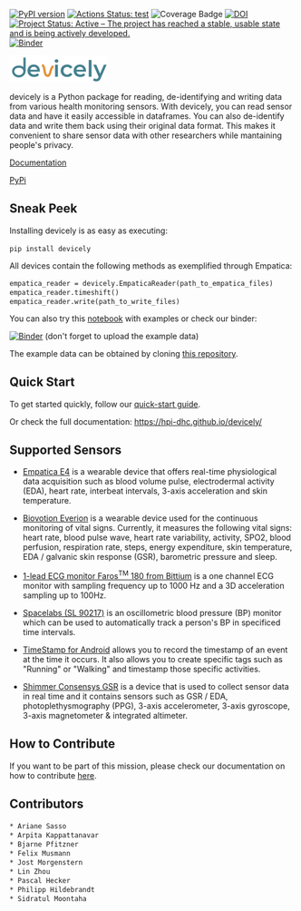 [![PyPI version](https://badge.fury.io/py/devicely.svg)](https://badge.fury.io/py/devicely)
[![Actions Status: test](https://github.com/hpi-dhc/devicely/workflows/test/badge.svg)](https://github.com/hpi-dhc/devicely/actions/workflows/test.yml)
![Coverage Badge](https://img.shields.io/endpoint?url=https://gist.githubusercontent.com/jostmorgenstern/270a0114dfad9251945a146dd6d29fa6/raw/devicely_coverage_main.json)
[![DOI](https://zenodo.org/badge/279395106.svg)](https://zenodo.org/badge/latestdoi/279395106)
[![Project Status: Active – The project has reached a stable, usable state and is being actively developed.](https://www.repostatus.org/badges/latest/active.svg)](https://www.repostatus.org/#active)
[![Binder](https://mybinder.org/badge_logo.svg)](https://mybinder.org/v2/gh/hpi-dhc/devicely/HEAD)

![Devicely Logo](/imgs/logo/devicely-logo.png)

devicely is a Python package for reading, de-identifying and writing data from various health monitoring sensors.
With devicely, you can read sensor data and have it easily accessible in dataframes.
You can also de-identify data and write them back using their original data format. This makes it convenient to share sensor data with other researchers while mantaining people's privacy.

[Documentation](https://hpi-dhc.github.io/devicely/)

[PyPi](https://pypi.org/project/devicely/)

## Sneak Peek

Installing devicely is as easy as executing: 

`pip install devicely`

All devices contain the following methods as exemplified through Empatica:

```
empatica_reader = devicely.EmpaticaReader(path_to_empatica_files)
empatica_reader.timeshift()
empatica_reader.write(path_to_write_files)
```

You can also try this [notebook](https://github.com/hpi-dhc/devicely/blob/main/example.ipynb) with examples or check our binder:

[![Binder](https://mybinder.org/badge_logo.svg)](https://mybinder.org/v2/gh/hpi-dhc/devicely/HEAD) (don't forget to upload the example data)

The example data can be obtained by cloning [this repository](https://github.com/hpi-dhc/devicely-documentation-sample-data).

## Quick Start

To get started quickly, follow our [quick-start guide](https://hpi-dhc.github.io/devicely/example.html#).

Or check the full documentation: https://hpi-dhc.github.io/devicely/


## Supported Sensors

- [Empatica E4](https://e4.empatica.com/e4-wristband) is a wearable device that offers real-time physiological data acquisition such as blood volume pulse, electrodermal activity (EDA), heart rate, interbeat intervals, 3-axis acceleration and skin temperature.

- [Biovotion Everion](https://www.biovotion.com/everion/) is a wearable device used for the continuous monitoring of vital signs. Currently, it measures the following vital signs: heart rate, blood pulse wave, heart rate variability, activity, SPO2, blood perfusion, respiration rate, steps, energy expenditure, skin temperature, EDA / galvanic skin response (GSR), barometric pressure and sleep.

- [1-lead ECG monitor Faros<sup>TM</sup> 180 from Bittium](https://shop.bittium.com/product/36/bittium-faros-180-solution-pack) is a one channel ECG monitor with sampling frequency up to 1000 Hz and a 3D acceleration sampling up to 100Hz.

- [Spacelabs (SL 90217)](https://www.spacelabshealthcare.com/products/diagnostic-cardiology/abp-monitoring/90217a/) is an oscillometric blood pressure (BP) monitor which can be used to automatically track a person's BP in specificed time intervals.

- [TimeStamp for Android](https://play.google.com/store/apps/details?id=gj.timestamp&hl=en) allows you to record the timestamp of an event at the time it occurs. It also allows you to create specific tags such as "Running" or "Walking" and timestamp those specific activities.

- [Shimmer Consensys GSR](https://www.shimmersensing.com/products/gsr-optical-pulse-development-kit#specifications-tab) is a device that is used to collect sensor data in real time and it contains sensors such as GSR / EDA, photoplethysmography (PPG), 3-axis accelerometer, 3-axis gyroscope, 3-axis magnetometer & integrated altimeter.

## How to Contribute

If you want to be part of this mission, please check our documentation on how to contribute [here](https://hpi-dhc.github.io/devicely/contribution.html).

## Contributors

```
* Ariane Sasso
* Arpita Kappattanavar
* Bjarne Pfitzner
* Felix Musmann
* Jost Morgenstern
* Lin Zhou
* Pascal Hecker
* Philipp Hildebrandt
* Sidratul Moontaha
```
